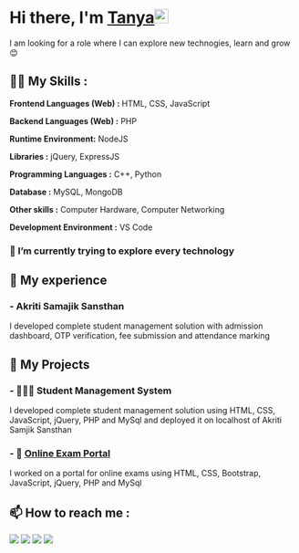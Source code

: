 # Hi there, I'm <a href="https://pydevtanya.github.io/Tanya-Kumari/">Tanya</a><img src="https://media.giphy.com/media/hvRJCLFzcasrR4ia7z/giphy.gif" width="25px">
I am looking for a role where I can explore new technogies, learn and grow 😊


## 👩‍💻 My Skills :
**Frontend Languages (Web) :** HTML, CSS, JavaScript

**Backend Languages (Web) :** PHP

**Runtime Environment:** NodeJS

**Libraries :** jQuery, ExpressJS

**Programming Languages :** C++, Python

**Database :** MySQL, MongoDB

**Other skills :** Computer Hardware, Computer Networking 

**Development Environment :** VS Code 

### 🌱 I’m currently trying to explore every technology

## 💼 My experience

### - Akriti Samajik Sansthan

I developed complete student management solution with admission dashboard, OTP verification, fee submission and attendance marking

## 🎢 My Projects

### - 👨🏼‍🎓 Student Management System
I developed complete student management solution using HTML, CSS, JavaScript, jQuery, PHP and MySql and deployed it on localhost of Akriti Samjik Sansthan

### - 🧾 <a href="https://github.com/pydevtanya/Online-Exam-Portal">Online Exam Portal</a>
I worked on a portal for online exams using HTML, CSS, Bootstrap, JavaScript, jQuery, PHP and MySql

 
## 📫 How to reach me : 

[<img src="https://img.icons8.com/plasticine/100/000000/gmail.png"/>](mailto:tanyakumari332@gmail.com)
[<img target="_blank" src="https://img.icons8.com/plasticine/100/000000/linkedin.png"/>](https://www.linkedin.com/in/tanya-kumari-b60033223/) 
[<img target="_blank" src="https://img.icons8.com/plasticine/100/000000/github.png">](https://www.github.com/pydevtanya/) 
[<img target="_blank" src="https://img.icons8.com/plasticine/100/000000/instagram-new.png"/>](https://www.instagram.com/tanya1752002/)
